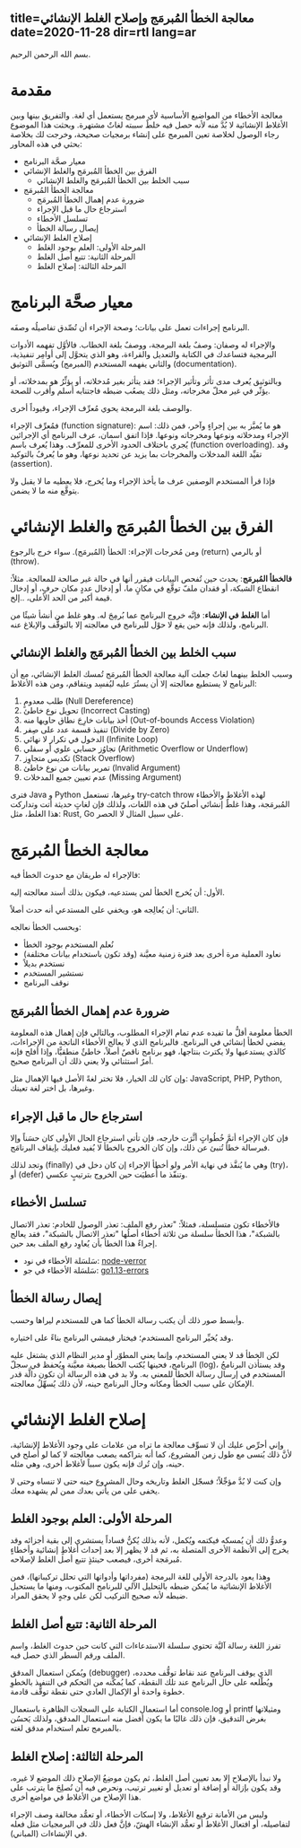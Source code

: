 title=معالجة الخطأ المُبرمَج وإصلاح الغلط الإنشائي
date=2020-11-28
dir=rtl
lang=ar
----------------------
بسم الله الرحمن الرحيم.

# مقدمة
معالجة الأخطاء من المواضيع الأساسية لأي مبرمج يستعمل أي لغة. والتفريق بينها وبين الأغلاط الإنشائية لا بُدَّ منه لأنه حصل فيه خلطٌ سببته لغاتٌ مشتهرة. وبحثت هذا الموضوع رجاء الوصول لخلاصة تعين المبرمج على إنشاء برمجيات صحيحة، وخرجت لك بخلاصة بحثي في هذه المحاور:
- معيار صحَّة البرنامج
- الفرق بين الخطأ المُبرمَج والغلط الإنشائي
    - سبب الخلط بين الخطأ المُبرمَج والغلط الإنشائي
- معالجة الخطأ المُبرمَج
    - ضرورة عدم إهمال الخطأ المُبرمَج
    - استرجاع حال ما قبل الإجراء
    - تسلسل الأخطاء
    - إيصال رسالة الخطأ
- إصلاح الغلط الإنشائي
    - المرحلة الأولى: العلم بوجود الغلط
    - المرحلة الثانية: تتبع أصل الغلط
    - المرحلة الثالثة: إصلاح الغلط



# معيار صحَّة البرنامج
البرنامج إجراءات تعمل على بيانات؛ وصحة الإجراء أن تُصِّدق تفاصيلُه وصفَه.

والإجراء له وصفان: وصفٌ بلغة البرمجة، ووصفٌ بلغة الخطاب. فالأوَّل تفهمه الأدوات البرمجية فتساعدك في الكتابة والتعديل والقراءة، وهو الذي يتحوَّل إلى أوامِر تنفيذية، والثاني يفهمه المستخدم (المبرمج) ويُسمَّى التوثيق (documentation).

وبالتوثيق يُعرف مدى تأثر وتأثير الإجراء؛ فقد يتأثر بغير مُدخلاته، أو يؤثِّرُ هو بمدخلاته، أو يؤثّر في غير محلّ مخرجاته، ومثل ذلك يصعُب ضبطه فاجتنابه أسلم وأقرب للصحة.

والوصف بلغة البرمجة يحوي مُعرِّف الإجراء، وقيوداً أخرى.

 فمُعرِّف الإجراء (function signature): هو ما يُميَّز به بين إجراءٍ وآخر، فمن ذلك: اسم الإجراء ومدخلاته ونوعها ومخرجاته ونوعها. فإذا اتفق اسمان، عرف البرنامج أي الإجرائين يُجري باختلاف الحدود الأخرى للمعرِّف. وهذا يُعرف باسم (function overloading). وقد تقيِّد اللغة المدخلات والمخرجات بما يزيد عن تحديد نوعها، وهو ما يُعرفُ بالتوكيد (assertion).

فإذا قرأ المستخدم الوصفين عرف ما يأخذ الإجراء وما يُخرج، فلا يعطيه ما لا يقبل ولا يتوقَّع منه ما لا يضمن.

# الفرق بين الخطأ المُبرمَج والغلط الإنشائي 
ومن مُخرجات الإجراء: الخطأ (المُبرمَج). سواء خرج بالرجوع (return) أو بالرمي (throw).

**فالخطأ المُبرمَج**: يحدث حين تُفحص البيانات فيقرر أنها في حالة غير صالحة للمعالجة. مثلاً:  انقطاع الشبكة، أو فقدان ملفّ توقَّع في مكانٍ ما، أو إدخال عددٍ مكان حرفٍ، أو إدخال قيمة أكبر من الحد الأعلى، ..إلخ.

أما **الغلط في الإنشاء**: فإنَّه خروج البرنامج عما بُرمِجَ له. وهو غلط من أنشأ شيئًا من البرنامج، ولذلك فإنه حين يقع لا حوْل للبرنامج في معالجته إلا بالتوقُّف والإبلاغ عنه.

## سبب الخلط بين الخطأ المُبرمَج والغلط الإنشائي
وسبب الخلط بينهما لغاتٌ جعلت آلية معالجة الخطأ المُبرمَج تُمسك الغلط الإنشائي، مع أن البرنامج لا يستطيع معالجته إلا أن يستُرَ عليه ليُفسِد ويتفاقم، ومن هذه الأغلاط:
1. طلب معدومٍ (Null Dereference)
2. تحويل نوع خاطئ (Incorrect Casting)
3.	أخذ بيانات خارِجَ نطاق حاويها منه (Out-of-bounds Access Violation)
4. تنفيذ قسمة عدد على صِفر (Divide by Zero)
5. الدخول في تكرار لا نهائي (Infinite Loop)
6. تجاوُز حسابي علوي أو سفلي (Arithmetic Overflow or Underflow)
7. تكديس متجاوِز (Stack Overflow)
8. تمرير بيانات من نوع خاطئ (Invalid Argument)
9. عدم تعيين جميع المدخلات (Missing Argument)

فترى Java و Python وغيرها، تستعمل try-catch throw لهذه الأغلاط والأخطاء المُبرمَجة، وهذا غلطٌ إنشائي أصليّ في هذه اللغات، ولذلك فإن لغاتٍ حديثة أتت وتداركت هذا الغلط، مثل: Rust, Go على سبيل المثال لا الحصر.

# معالجة الخطأ المُبرمَج
فالإجراء له طريقان مع حدوث الخطأ فيه:

الأول: أن يُخرج الخطأ لمن يستدعيه، فيكون بذلك أسند معالجته إليه.

الثاني: أن يُعالِجه هو، ويخفي على المستدعي أنه حدث أصلاً.

وبحسب الخطأ نعالجه:
- نُعلم المستخدم بوجود الخطأ
- نعاود العملية مرة أخرى بعد فترة زمنية معيَّنة (وقد تكون باستخدام بيانات مختلفة)
- نستخدم بديلاً
- نستشير المستخدم
- نوقف البرنامج

## ضرورة عدم إهمال الخطأ المُبرمَج
الخطأ معلومة أقلُّ ما تفيده عدم تمام الإجراء المطلوب، وبالتالي فإن إهمال هذه المعلومة يفضي لخطأ إنشائي في البرنامج. فالبرنامج الذي لا يعالج الأخطاء الناتجة من الإجراءات، كالذي يستدعيها ولا يكترث بنتاجها، فهو برنامج ناقصٌ أصلاً، خاطئٌ منطقيًّا، وإذا أفلح فإنه أمرٌ استثنائي ولا يعني ذلك أن البرنامج صحيح.

وإن كان لك الخيار، فلا تختر لغةً الأصل فيها الإهمال مثل: JavaScript, PHP, Python, وغيرها، بل اختر لغة تعينك.

## استرجاع حال ما قبل الإجراء
فإن كان الإجراء أتمَّ خُطُواتٍ أثَّرَت خارجه، فإن تأتي استرجاع الحال الأولى كان حسَناً وإلا فبرسالة خطأ تُنبئ عن ذلك، وإن كان الخروج بالخطأ لا يُفيد فعليك بإيقاف البرنامَج.

وتجد لذلك (finally) وهي ما يُنفَّذ في نهاية الأمر ولو أخطأ الإجراء إن كان دخل في (try)،  أو (defer) وتنفّذ ما أُعطيَت حين الخروج بترتيبٍ عكسي.

## تسلسل الأخطاء
فالأخطاء تكون متسلسلة، فمثلاً: "تعذر رفع الملف: تعذر الوصول للخادم: تعذر الاتصال بالشبكة"، هذا الخطأ سلسلة من ثلاثة أخطاء أصلُها "تعذر الاتصال بالشبكة"، فقد يعالج إجراءٌ هذا الخطأ بأن يُعاوِد رفع الملف بعد حين.

- سَلسَلة الأخطاء في نود: [node-verror](https://github.com/joyent/node-verror)
- سَلسَلة الأخطاء في جو: [go1.13-errors](https://blog.golang.org/go1.13-errors)

## إيصال رسالة الخطأ
وأبسط صور ذلك أن يكتب رسالة الخطأ كما هي للمستخدم ليراها وحسب.

وقد يُخيِّر البرنامج المستخدم؛ فيختار فيمشي البرنامج بناءً على اختياره.

لكن الخطأ قد لا يعني المستخدم، وإنما يعني المطوّر أو مدير النظام الذي يشتغل عليه البرنامج، فحينها يُكتب الخطأ بصيغة معيَّنة ويُحفظ في سجلّ (log)، وقد يستأذن البرنامجُ المستخدم في إرسال رسالة الخطأ للمعني به. ولا بد في هذه الرسالة أن تكون دالَّة قدر الإمكان على سبب الخطأ ومكانه وحال البرنامج حينه، لأن ذلك يُسهِّلُ معالجته.


# إصلاح الغلط الإنشائي
وإني أحرِّص عليك أن لا تسوِّف معالجة ما تراه من علامات على وجود الأغلاط الإنشائية، لأنَّ ذلك يُنسى مع طول زمن المشروع، كما أنه بتراكمه يصعب معالجته لا كما لو أُصلح في حينه، وإن تُرك فإنه يكون سبباً لأغلاط أخرى، وهي مثله.

وإن كنت لا بُدَّ مؤجِّلاً؛ فسجّل الغلط وتاريخه وحال المشروع حينه حتى لا تنساه وحتى لا يخفى على من يأتي بعدك ممن لم يشهده معك.

## المرحلة الأولى: العلم بوجود الغلط
وعدوُّ ذلك أن يُمسكه فيكتمه ويُكمل، لأنه بذلك يُكنُّ فساداً يستشري إلى بقية أجزائه وقد يخرج إلى الأنظمة الأخرى المتصلة به، ثم قد لا يظهر إلا بعد إحداث أغلاطٍ إنشائية وأخطاءٍ مُبرمَجة أخرى، فيصعب حينئذٍ تتبع أصل الغلط لإصلاحه.

وهذا يعود بالدرجة الأولى للغة البرمجة (مفرداتها وأدواتها التي تحلل تركيباتها)، فمن الأغلاط الإنشائية ما يُمكن ضبطه بالتحليل الآلي للبرنامج المكتوب، ومنها ما يستحيل ضبطه لأنه صحيح التركيب لكن على وجهٍ لا يحقق المراد.

## المرحلة الثانية: تتبع أصل الغلط
 تفرز اللغة رسالة آليَّة تحتوي سلسلة الاستدعاءات التي كانت حين حدوث الغلط، واسم الملف ورقم السطر الذي حصل فيه.

ويُمكن استعمال المدقق (debugger) الذي يوقف البرنامج عند نقاط توقُّف محدده، ويُطْلعه على حال البرنامج عند تلك النقطة، كما يُمكّنه من التحكم في التنفيذ بالخطوِ خطوة واحدة أو الإكمال العادي حتى نقطة توقُّف قادمة.

أما استعمال الكتابة على السجلات الظاهرة باستعمال console.log أو printf ومثيلاتها بغرض التدقيق، فإن ذلك غالبًا ما يكون أفضل منه استعمال المدقق، ولذلك يَحسُن بالمبرمج تعلم استخدام مدقق لغته.

## المرحلة الثالثة: إصلاح الغلط
ولا نبدأ بالإصلاح إلا بعد تعيين أصل الغلط، ثم يكون موضِعُ الإصلاح ذلك الموضع لا غيره،  وقد يكون بإزالة أو إضافة أو تعديل أو تغيير ترتيب، ونحرص فيه أن نُصلِحَ ما يترتب على هذا الإصلاح من الأغلاط في مواضع أخرى.

وليس من الأمانة ترقيع الأغلاط، ولا إسكات الأخطاء، أو تعمُّد مخالفة وصف الإجراء لتفاصيله، أو افتعال الأغلاط أو تعمُّد الإنشاء الهشّ، فإنَّ فعل ذلك في البرمجيات مثل فعله في الإنشاءات (المباني).
